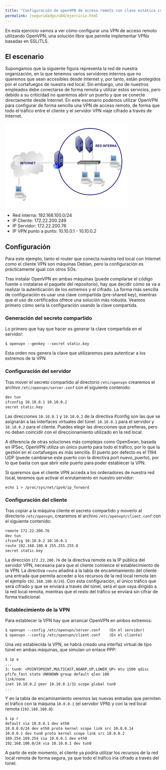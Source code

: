 ```yaml
---
title: "Configuración de openVPN de acceso remoto con clave estática compartida"
permalink: /seguridadgs/u04/ejercicio.html
---
```


En esta ejercicio vamos a ver cómo configurar una VPN de acceso remoto utilizando OpenVPN, una solución libre que permite implementar VPNs basadas en SSL/TLS.

## El escenario

Supongamos que la siguiente figura representa la red de nuestra organización, en la que tenemos varios servidores internos que no queremos que sean accesibles desde Internet y, por tanto, están protegidos por el cortafuegos de nuestra red local. Sin embargo, uno de nuestros empleados debe conectarse de forma remota y utilizar estos servicios, pero debido a su criticidad no queremos abrir un puerto y que se conecte directamente desde Internet. En este escenario podemos utilizar OpenVPN para configurar de forma sencilla una VPN de acceso remoto, de forma que todo el tráfico entre el cliente y el servidor VPN viaje cifrado a través de Internet.

![vpn](img/vpn.jpg)

* Red interna: 192.168.100.0/24
* IP Cliente: 172.22.200.249
* IP Servidor: 172.22.200.76
* IP VPN punto a punto: 10.10.0.1 - 10.10.0.2

## Configuración

Para este ejemplo, tanto el router que conecta nuestra red local con Internet como el cliente VPN son máquinas Debian, pero la configuración es prácticamente igual con otros SOs.

Tras instalar OpenVPN en ambas máquinas (puede compilarse el código fuente o instalarse el paquete del repositorio), hay que decidir cómo se va a realizar la autenticación de los extremos y el cifrado. La forma más sencilla de configuración es usar una clave compartida (pre-shared key), mientras que el uso de certificados ofrece una solución más robusta. Veamos primero cómo sería la configuración usando la clave compartida. 

### Generación del secreto compartido

Lo primero que hay que hacer es generar la clave compartida en el servidor:

    $ openvpn --genkey --secret static.key

Esta orden nos genera la clave que utilizaremos para autenticar a los extremos de la VPN.

### Configuración del servidor

Tras mover el secreto compartido al directorio `/etc/openvpn` crearemos el archivo `/etc/openvpn/server.conf` con el siguiente contenido:

    dev tun
    ifconfig 10.10.0.1 10.10.0.2
    secret static.key

Las direcciones `10.10.0.1` y `10.10.0.2` de la directiva ifconfig son las que se asignarán a las interfaces virtuales del túnel: `10.10.0.1` para el servidor y `10.10.0.2` para el cliente. Puedes elegir las direcciones que prefieras, pero no deben coincidir con el direccionamiento utilizado en la red local.

A diferencia de otras soluciones más complejas como OpenSwan, basada en IPSec, OpenVPN utiliza un único puerto para todo el tráfico, por lo que la gestión en el cortafuegos es más sencilla. El puerto por defecto es el 1194 UDP (puede cambiarse este puerto con la directiva port nuevo_puerto), por lo que basta con que abrir este puerto para poder establecer la VPN.

Si queremos que el cliente VPN acceda a los ordenadores de nuestra red local, tenemos que activar el enrutamiento en nuestro servidor:

    echo 1 > /proc/sys/net/ipv4/ip_forward

### Configuración del cliente

Tras copiar a la máquina cliente el secreto compartido y moverlo al directorio `/etc/openvpn`, crearemos el archivo `/etc/openvpn/client.conf` con el siguiente contenido:

    remote 172.22.200.76
    dev tun
    ifconfig 10.10.0.2 10.10.0.1
    route 192.168.100.0 255.255.255.0
    secret static.key

La dirección `172.22.200.76` de la directiva remote es la IP pública del servidor VPN, necesaria para que el cliente comience el establecimiento de la VPN. La directiva `route` añadirá a la tabla de encaminamiento del cliente una entrada que permita acceder a los recursos de la red local remota (en el ejemplo `192.168.100.0/24`). Con esta configuración, el único tráfico que será cifrado y que se enviará a través del túnel, será el que vaya dirigido a la red local remota, mientras que el resto del tráfico se enviará sin cifrar de forma tradicional.

### Establecimiento de la VPN

Para establecer la VPN hay que arrancar OpenVPN en ambos extremos:

    $ openvpn --config /etc/openvpn/server.conf    (En el servidor)
    $ openvpn --config /etc/openvpn/client.conf    (En el cliente)

Una vez establecida la VPN, se habrá creado una interfaz virtual de tipo túnel en ambas máquinas, que simulan un enlace PPP:

    $ ip a
    ...
    3: tun0: <POINTOPOINT,MULTICAST,NOARP,UP,LOWER_UP> mtu 1500 qdisc pfifo_fast state UNKNOWN group default qlen 100
    link/none 
    inet 10.10.0.2 peer 10.10.0.1/32 scope global tun0
    ...

Y en la tabla de encaminamiento veremos las nuevas entradas que permiten el tráfico con la máquina `10.0.0.1` (el servidor VPN) y con la red local remota (`192.168.100.0`):

    $ ip r
    default via 10.0.0.1 dev eth0 
    10.0.0.0/24 dev eth0 proto kernel scope link src 10.0.0.14 
    10.0.0.1 dev tun0 proto kernel scope link src 10.0.0.2 
    169.254.169.254 via 10.0.0.1 dev eth0 
    192.168.100.0/24 via 10.10.0.1 dev tun0 

A partir de este momento, el cliente ya podría utilizar los recursos de la red local remota de forma segura, ya que todo el tráfico iría cifrado a través del túnel.
